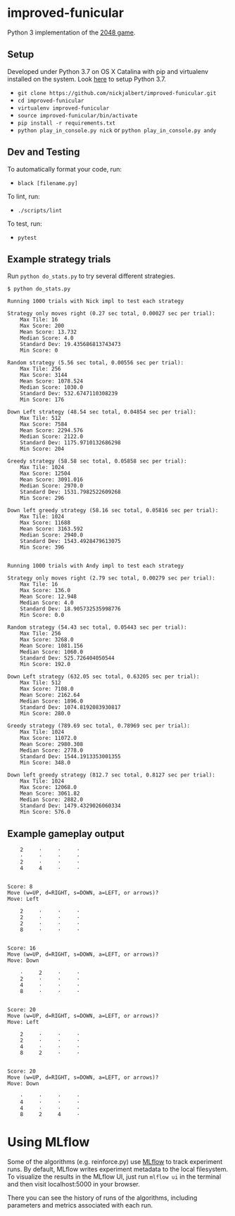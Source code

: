 # improved-funicular

Python 3 implementation of the [2048 game](https://play2048.co/).

## Setup

Developed under Python 3.7 on OS X Catalina with pip and virtualenv installed
on the system.  Look [here](https://stackoverflow.com/a/23842752) to setup
Python 3.7.

* `git clone https://github.com/nickjalbert/improved-funicular.git`
* `cd improved-funicular`
* `virtualenv improved-funicular`
* `source improved-funicular/bin/activate`
* `pip install -r requirements.txt`
* `python play_in_console.py nick` or `python play_in_console.py andy`

## Dev and Testing

To automatically format your code, run:

* `black [filename.py]`

To lint, run:

* `./scripts/lint`

To test, run:

* `pytest`

## Example strategy trials

Run `python do_stats.py` to try several different strategies.

```
$ python do_stats.py

Running 1000 trials with Nick impl to test each strategy

Strategy only moves right (0.27 sec total, 0.00027 sec per trial):
	Max Tile: 16
	Max Score: 200
	Mean Score: 13.732
	Median Score: 4.0
	Standard Dev: 19.435686813743473
	Min Score: 0

Random strategy (5.56 sec total, 0.00556 sec per trial):
	Max Tile: 256
	Max Score: 3144
	Mean Score: 1078.524
	Median Score: 1030.0
	Standard Dev: 532.6747110308239
	Min Score: 176

Down Left strategy (48.54 sec total, 0.04854 sec per trial):
	Max Tile: 512
	Max Score: 7584
	Mean Score: 2294.576
	Median Score: 2122.0
	Standard Dev: 1175.9710132686298
	Min Score: 204

Greedy strategy (58.58 sec total, 0.05858 sec per trial):
	Max Tile: 1024
	Max Score: 12504
	Mean Score: 3091.016
	Median Score: 2970.0
	Standard Dev: 1531.7982522609268
	Min Score: 296

Down left greedy strategy (58.16 sec total, 0.05816 sec per trial):
	Max Tile: 1024
	Max Score: 11688
	Mean Score: 3163.592
	Median Score: 2940.0
	Standard Dev: 1543.4928479613075
	Min Score: 396


Running 1000 trials with Andy impl to test each strategy

Strategy only moves right (2.79 sec total, 0.00279 sec per trial):
	Max Tile: 16
	Max Score: 136.0
	Mean Score: 12.948
	Median Score: 4.0
	Standard Dev: 18.905732535998776
	Min Score: 0.0

Random strategy (54.43 sec total, 0.05443 sec per trial):
	Max Tile: 256
	Max Score: 3268.0
	Mean Score: 1081.156
	Median Score: 1060.0
	Standard Dev: 525.726404050544
	Min Score: 192.0

Down Left strategy (632.05 sec total, 0.63205 sec per trial):
	Max Tile: 512
	Max Score: 7108.0
	Mean Score: 2162.64
	Median Score: 1896.0
	Standard Dev: 1074.8192083930817
	Min Score: 280.0

Greedy strategy (789.69 sec total, 0.78969 sec per trial):
	Max Tile: 1024
	Max Score: 11072.0
	Mean Score: 2980.308
	Median Score: 2778.0
	Standard Dev: 1544.1913353001355
	Min Score: 348.0

Down left greedy strategy (812.7 sec total, 0.8127 sec per trial):
	Max Tile: 1024
	Max Score: 12068.0
	Mean Score: 3061.82
	Median Score: 2882.0
	Standard Dev: 1479.4329026060334
	Min Score: 576.0
```

## Example gameplay output

```
    2     ·     ·     ·
    ·     ·     ·     ·
    2     ·     ·     ·
    4     4     ·     ·


Score: 8
Move (w=UP, d=RIGHT, s=DOWN, a=LEFT, or arrows)?
Move: Left

    2     ·     ·     ·
    2     ·     ·     ·
    2     ·     ·     ·
    8     ·     ·     ·


Score: 16
Move (w=UP, d=RIGHT, s=DOWN, a=LEFT, or arrows)?
Move: Down

    ·     2     ·     ·
    2     ·     ·     ·
    4     ·     ·     ·
    8     ·     ·     ·


Score: 20
Move (w=UP, d=RIGHT, s=DOWN, a=LEFT, or arrows)?
Move: Left

    2     ·     ·     ·
    2     ·     ·     ·
    4     ·     ·     ·
    8     2     ·     ·


Score: 20
Move (w=UP, d=RIGHT, s=DOWN, a=LEFT, or arrows)?
Move: Down

    ·     ·     ·     ·
    4     ·     ·     ·
    4     ·     ·     ·
    8     2     4     ·
```

# Using MLflow
Some of the algorithms (e.g. reinforce.py) use [MLflow](https://mlflow.org/)
to track experiment runs. By default, MLflow writes experiment metadata to the
local filesystem. To visualize the results in the MLflow UI, just
run `mlflow ui` in the terminal and then visit localhost:5000 in your browser.

There you can see the history of runs of the algorithms, including parameters
and metrics associated with each run.
